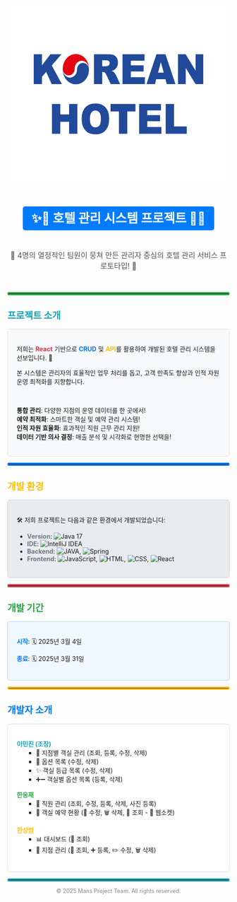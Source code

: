 <div align="center">
  <img src="https://github.com/leeminjin0827/mans_project/blob/master/src/main/reactapp/public/logo2.png" width="600" height="400"/>
</div>

<br>

<div align="center">
  <h1><span style="color: #fff; background-color: #007bff; padding: 10px 20px; border-radius: 5px;">✨🏨 호텔 관리 시스템 프로젝트 🏨✨</span></h1>
</div>

<br>

<div align="center">
  <p style="font-size: 1.2em; color: #555;">🎉 4명의 열정적인 팀원이 뭉쳐 만든 관리자 중심의 호텔 관리 서비스 프로토타입! 🎉</p>
</div>

<br>

<hr style="border: 3px solid #28a745; border-radius: 5px;">

<h2 style="color: #17a2b8;"><i class="fas fa-rocket"></i> 프로젝트 소개 <i class="fas fa-rocket"></i></h2>
<div style="background-color: #f8f9fa; padding: 20px; border-radius: 5px; border: 1px solid #ddd;">
  <p>저희는 <strong style="color: #dc3545;">React</strong> 기반으로 <strong style="color: #007bff;">CRUD</strong> 및 <strong style="color: #ffc107;">API</strong>를 활용하여 개발된 호텔 관리 시스템을 선보입니다. 🚀</p>
  <p>본 시스템은 관리자의 효율적인 업무 처리를 돕고, 고객 만족도 향상과 인적 자원 운영 최적화를 지향합니다.</p>
  <br>
  <ul style="list-style-type: none; padding-left: 0;">
    <li><i class="fas fa-chart-line" style="color: #28a745;"></i> <strong>통합 관리</strong>: 다양한 지점의 운영 데이터를 한 곳에서!</li>
    <li><i class="fas fa-calendar-alt" style="color: #007bff;"></i> <strong>예약 최적화</strong>: 스마트한 객실 및 예약 관리 시스템!</li>
    <li><i class="fas fa-users" style="color: #ffc107;"></i> <strong>인적 자원 효율화</strong>: 효과적인 직원 근무 관리 지원!</li>
    <li><i class="fas fa-lightbulb" style="color: #17a2b8;"></i> <strong>데이터 기반 의사 결정</strong>: 매출 분석 및 시각화로 현명한 선택을!</li>
  </ul>
</div>

<hr style="border: 3px solid #007bff; border-radius: 5px;">

<h2 style="color: #ffc107;"><i class="fas fa-tools"></i> 개발 환경 <i class="fas fa-tools"></i></h2>
<div style="background-color: #e9ecef; padding: 20px; border-radius: 5px; border: 1px solid #ccc;">
  <p>🛠️ 저희 프로젝트는 다음과 같은 환경에서 개발되었습니다:</p>
  <ul>
    <li><span style="font-weight: bold; color: #6c757d;">Version</span>: <img src="https://img.shields.io/badge/Java-17-orange?style=flat-square&logo=openjdk&logoColor=white" alt="Java 17"></li>
    <li><span style="font-weight: bold; color: #6c757d;">IDE</span>: <img src="https://img.shields.io/badge/IntelliJ_IDEA-2023-blueviolet?style=flat-square&logo=intellij-idea&logoColor=white" alt="IntelliJ IDEA"></li>
    <li><span style="font-weight: bold; color: #6c757d;">Backend</span>: <img src="https://img.shields.io/badge/JAVA-orange?style=flat-square&logo=java&logoColor=white" alt="JAVA">, <img src="https://img.shields.io/badge/Spring-brightgreen?style=flat-square&logo=spring&logoColor=white" alt="Spring"></li>
    <li><span style="font-weight: bold; color: #6c757d;">Frontend</span>: <img src="https://img.shields.io/badge/JavaScript-yellow?style=flat-square&logo=javascript&logoColor=black" alt="JavaScript">, <img src="https://img.shields.io/badge/HTML-E34F26?style=flat-square&logo=html5&logoColor=white" alt="HTML">, <img src="https://img.shields.io/badge/CSS-1572B6?style=flat-square&logo=css3&logoColor=white" alt="CSS">, <img src="https://img.shields.io/badge/React-61DAFB?style=flat-square&logo=react&logoColor=white" alt="React"></li>
  </ul>
</div>

<hr style="border: 3px solid #dc3545; border-radius: 5px;">

<h2 style="color: #28a745;"><i class="far fa-calendar-alt"></i> 개발 기간 <i class="far fa-calendar-alt"></i></h2>
<div style="background-color: #f0f8ff; padding: 20px; border-radius: 5px; border: 1px solid #add8e6;">
  <p><span style="font-weight: bold; color: #007bff;">시작</span>: 🗓️ 2025년 3월 4일</p>
  <p><span style="font-weight: bold; color: #007bff;">종료</span>: 🗓️ 2025년 3월 31일</p>
</div>

<hr style="border: 3px solid #ffc107; border-radius: 5px;">

<h2 style="color: #007bff;"><i class="fas fa-users"></i> 개발자 소개 <i class="fas fa-users"></i></h2>
<div style="background-color: #fff; padding: 20px; border-radius: 5px; border: 1px solid #ddd;">
  <ul style="list-style-type: none; padding-left: 0;">
    <li style="margin-bottom: 15px;">
      <strong style="color: #17a2b8;"><i class="fas fa-user-graduate"></i> 이민진 (조장)</strong>
      <ul style="list-style-type: square; margin-left: 20px;">
        <li>🔑 지점별 객실 관리 (조회, 등록, 수정, 삭제)</li>
        <li>🧰 옵션 목록 (수정, 삭제)</li>
        <li>✨ 객실 등급 목록 (수정, 삭제)</li>
        <li>➕➖ 객실별 옵션 목록 (등록, 삭제)</li>
      </ul>
    </li>
    <li style="margin-bottom: 15px;">
      <strong style="color: #28a745;"><i class="fas fa-user-tie"></i> 한웅재</strong>
      <ul style="list-style-type: square; margin-left: 20px;">
        <li>👤 직원 관리 (조회, 수정, 등록, 삭제, <i class="far fa-image"></i> 사진 등록)</li>
        <li>📅 객실 예약 현황 (📝 수정, 🗑️ 삭제, 👀 조회 - 📡 웹소켓)</li>
      </ul>
    </li>
    <li style="margin-bottom: 15px;">
      <strong style="color: #ffc107;"><i class="fas fa-user-cog"></i> 한상범</strong>
      <ul style="list-style-type: square; margin-left: 20px;">
        <li>📊 대시보드 (👀 조회)</li>
        <li>🏢 지점 관리 (👀 조회, ➕ 등록, ✏️ 수정, 🗑️ 삭제)</li>
      </ul>
    </li>
  </ul>
</div>

<hr style="border: 3px solid #17a2b8; border-radius: 5px;">

<div align="center">
  <p style="font-size: 0.9em; color: #888;">© 2025 Mans Project Team. All rights reserved.</p>
</div>
